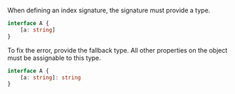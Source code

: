 When defining an index signature, the signature must provide a type.

```ts
interface A {
    [a: string]
}
```

To fix the error, provide the fallback type. All other properties on the object must be assignable to this type.

```ts
interface A {
    [a: string]: string
}
```
